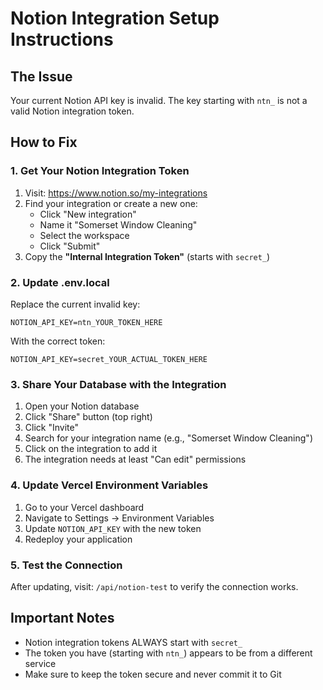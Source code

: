 # Notion Integration Setup Instructions

## The Issue
Your current Notion API key is invalid. The key starting with `ntn_` is not a valid Notion integration token.

## How to Fix

### 1. Get Your Notion Integration Token

1. Visit: https://www.notion.so/my-integrations
2. Find your integration or create a new one:
   - Click "New integration"
   - Name it "Somerset Window Cleaning"
   - Select the workspace
   - Click "Submit"
3. Copy the **"Internal Integration Token"** (starts with `secret_`)

### 2. Update .env.local

Replace the current invalid key:
```
NOTION_API_KEY=ntn_YOUR_TOKEN_HERE
```

With the correct token:
```
NOTION_API_KEY=secret_YOUR_ACTUAL_TOKEN_HERE
```

### 3. Share Your Database with the Integration

1. Open your Notion database
2. Click "Share" button (top right)
3. Click "Invite"
4. Search for your integration name (e.g., "Somerset Window Cleaning")
5. Click on the integration to add it
6. The integration needs at least "Can edit" permissions

### 4. Update Vercel Environment Variables

1. Go to your Vercel dashboard
2. Navigate to Settings → Environment Variables
3. Update `NOTION_API_KEY` with the new token
4. Redeploy your application

### 5. Test the Connection

After updating, visit: `/api/notion-test` to verify the connection works.

## Important Notes

- Notion integration tokens ALWAYS start with `secret_`
- The token you have (starting with `ntn_`) appears to be from a different service
- Make sure to keep the token secure and never commit it to Git